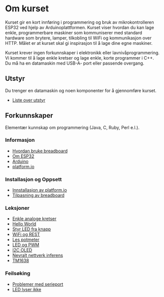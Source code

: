 
# Om kurset
Kurset gir en kort innføring i programmering og bruk av mikrokontrolleren ESP32 ved hjelp av Arduinoplattformen. Kurset viser hvordan du kan lage enkle, programmerbare maskiner som kommuniserer med standard hardware som brytere, lamper, tilkobling til WiFi og kommunikasjon over HTTP. Målet er at kurset skal gi inspirasjon til å lage dine egne maskiner.

Kurset krever ingen forkunnskaper i elektronikk eller lavnivåprogrammering. Vi kommer til å lage enkle kretser og lage enkle, korte programmer i C++. Du må ha en datamaskin med USB-A- port eller passende overgang.

## Utstyr
Du trenger en datamaskin og noen komponenter for å gjennomføre kurset.
* [Liste over utstyr](Utstyr.md)

## Forkunnskaper
Elementær kunnskap om programmering (Java, C, Ruby, Perl e.l.).

### Informasjon
* [Hvordan bruke breadboard](./Informasjon/BrukAvBreadboard/README.md)
* [Om ESP32](./Informasjon/ESP32/README.md)
* [Arduino](./Informasjon/Arduino/README.md)
* [platform.io](./Informasjon/platformio/README.md)

### Installasjon og Oppsett
* [Innstallasjon av platform.io](./InstallasjonOgOppsett/InstallasjonPlatformio/README.md)
* [Tilpasning av breadboard](./InstallasjonOgOppsett/TilpasningBreadboard/README.md)

### Leksjoner
* [Enkle analoge kretser](./Leksjoner/LampeOgKnapp/README.md)
* [Hello World](./Leksjoner/HelloWorld/README.md)
* [Styr LED fra knapp](./Leksjoner/StyrLEDFraKnapp/README.md)
* [WiFi og REST](./Leksjoner/WiFiOgREST/README.md)
* [Les potmeter](./Leksjoner/LesPotmeter/README.md)
* [LED og PWM](./Leksjoner/LED_PWM/README.md)
* [I2C OLED](./Leksjoner/I2COLED/README.md)
* [Nevralt nettverk inferens](./Leksjoner/NevraltNettverkInferens/README.md)
* [TM1638](./Leksjoner/TM1638/README.md)

### Feilsøking
* [Problemer med serieport](./Feilsoeking/Serieport/README.md)
* [LED lyser ikke](./Feilsoeking/LEDPoler/README.md)
